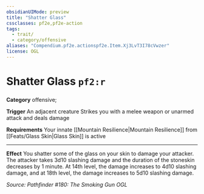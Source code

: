 ```yaml
---
obsidianUIMode: preview
title: "Shatter Glass"
cssclasses: pf2e,pf2e-action
tags:
  - trait/
  - category/offensive
aliases: "Compendium.pf2e.actionspf2e.Item.Xj3LvT3I78cVwzer"
license: OGL
---
```

# Shatter Glass `pf2:r`

### 

**Category** offensive; 




**Trigger** An adjacent creature Strikes you with a melee weapon or unarmed attack and deals damage

**Requirements** Your innate [[Mountain Resilience|Mountain Resilience]] from [[Feats/Glass Skin|Glass Skin]] is active

* * *

**Effect** You shatter some of the glass on your skin to damage your attacker. The attacker takes 3d10 slashing damage and the duration of the stoneskin decreases by 1 minute. At 14th level, the damage increases to 4d10 slashing damage, and at 18th level, the damage increases to 5d10 slashing damage.

*Source: Pathfinder #180: The Smoking Gun*
*OGL*